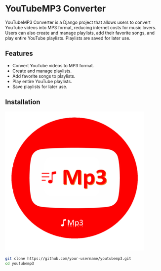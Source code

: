 # YouTubeMP3 Converter

YouTubeMP3 Converter is a Django project that allows users to convert YouTube videos into MP3 format, reducing internet costs for music lovers. Users can also create and manage playlists, add their favorite songs, and play entire YouTube playlists. Playlists are saved for later use.

## Features

- Convert YouTube videos to MP3 format.
- Create and manage playlists.
- Add favorite songs to playlists.
- Play entire YouTube playlists.
- Save playlists for later use.

## Installation

<img width="450px" height="450px" src="https://github.com/Tenali786/playmp3/blob/main/static/files/icon1.png">


```bash
git clone https://github.com/your-username/youtubemp3.git
cd youtubemp3
```


